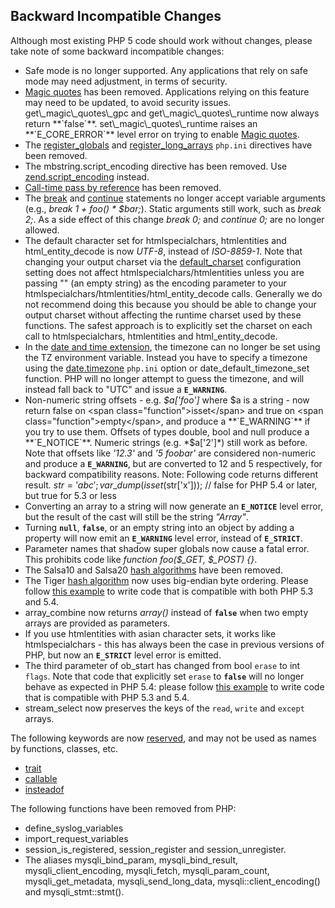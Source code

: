Backward Incompatible Changes
-----------------------------

Although most existing PHP 5 code should work without changes, please
take note of some backward incompatible changes:

-   <span class="simpara"> Safe mode is no longer supported. Any
    applications that rely on safe mode may need adjustment, in terms of
    security. </span>
-   <span class="simpara">
    <a href="/security/magicquotes.html" class="link">Magic quotes</a>
    has been removed. Applications relying on this feature may need to
    be updated, to avoid security issues. </span> <span class="simpara">
    <span class="function">get\_magic\_quotes\_gpc</span> and <span
    class="function">get\_magic\_quotes\_runtime</span> now always
    return **`false`**. <span
    class="function">set\_magic\_quotes\_runtime</span> raises an
    **`E_CORE_ERROR`** level error on trying to enable
    <a href="/security/magicquotes.html" class="link">Magic quotes</a>.
    </span>
-   <span class="simpara"> The
    <a href="/ini/core.html#ini.register-globals" class="link">register_globals</a>
    and
    <a href="/ini/core.html#ini.register-long-arrays" class="link">register_long_arrays</a>
    `php.ini` directives have been removed. </span>
-   <span class="simpara"> The mbstring.script\_encoding directive has
    been removed. Use
    <a href="/ini/core.html#ini.zend.script-encoding" class="link">zend.script_encoding</a>
    instead. </span>
-   <span class="simpara">
    <a href="/language/references/pass.html" class="link">Call-time pass by reference</a>
    has been removed. </span>
-   <span class="simpara"> The
    <a href="/control-structures/break.html" class="link">break</a> and
    <a href="/control-structures/continue.html" class="link">continue</a>
    statements no longer accept variable arguments (e.g., *break 1 +
    foo() \* $bar;*). Static arguments still work, such as *break 2;*.
    As a side effect of this change *break 0;* and *continue 0;* are no
    longer allowed. </span>
-   <span class="simpara"> The default character set for <span
    class="function">htmlspecialchars</span>, <span
    class="function">htmlentities</span> and <span
    class="function">html\_entity\_decode</span> is now *UTF-8*, instead
    of *ISO-8859-1*. Note that changing your output charset via the
    <a href="/ini/core.html#ini.default-charset" class="link">default_charset</a>
    configuration setting does not affect htmlspecialchars/htmlentities
    unless you are passing "" (an empty string) as the encoding
    parameter to your <span
    class="function">htmlspecialchars</span>/<span
    class="function">htmlentities</span>/<span
    class="function">html\_entity\_decode</span> calls. Generally we do
    not recommend doing this because you should be able to change your
    output charset without affecting the runtime charset used by these
    functions. The safest approach is to explicitly set the charset on
    each call to <span class="function">htmlspecialchars</span>, <span
    class="function">htmlentities</span> and <span
    class="function">html\_entity\_decode</span>. </span>
-   <span class="simpara"> In the
    <a href="/book/datetime.html" class="link">date and time extension</a>,
    the timezone can no longer be set using the TZ environment variable.
    Instead you have to specify a timezone using the
    <a href="/datetime/setup.html#" class="link">date.timezone</a>
    `php.ini` option or <span
    class="function">date\_default\_timezone\_set</span> function. PHP
    will no longer attempt to guess the timezone, and will instead fall
    back to "UTC" and issue a **`E_WARNING`**. </span>
-   <span class="simpara"> Non-numeric string offsets - e.g.
    *$a\['foo'\]* where $a is a string - now return false on <span
    class="function">isset</span> and true on <span
    class="function">empty</span>, and produce a **`E_WARNING`** if you
    try to use them. Offsets of types double, bool and null produce a
    **`E_NOTICE`**. Numeric strings (e.g. *$a\['2'\]*) still work as
    before. Note that offsets like *'12.3'* and *'5 foobar'* are
    considered non-numeric and produce a **`E_WARNING`**, but are
    converted to 12 and 5 respectively, for backward compatibility
    reasons. </span> <span class="simpara"> Note: Following code returns
    different result. </span> <span class="simpara">
    $str='abc';var\_dump(isset($str\['x'\])); // false for PHP 5.4 or
    later, but true for 5.3 or less </span>
-   <span class="simpara"> Converting an array to a string will now
    generate an **`E_NOTICE`** level error, but the result of the cast
    will still be the string *"Array"*. </span>
-   <span class="simpara"> Turning **`null`**, **`false`**, or an empty
    string into an object by adding a property will now emit an
    **`E_WARNING`** level error, instead of **`E_STRICT`**. </span>
-   <span class="simpara"> Parameter names that shadow super globals now
    cause a fatal error. This prohibits code like *function foo($\_GET,
    $\_POST) {}*. </span>
-   <span class="simpara"> The Salsa10 and Salsa20
    <a href="/book/hash.html" class="link">hash algorithms</a> have been
    removed. </span>
-   <span class="simpara"> The Tiger
    <a href="/book/hash.html" class="link">hash algorithm</a> now uses
    big-endian byte ordering. Please follow
    <a href="/ref/hash.html#Calculate%20pre%20PHP-5.4%20tiger%20hashes%20with%20PHP-5.4%20and%20higher" class="link">this example</a>
    to write code that is compatible with both PHP 5.3 and 5.4. </span>
-   <span class="simpara"> <span class="function">array\_combine</span>
    now returns *array()* instead of **`false`** when two empty arrays
    are provided as parameters. </span>
-   <span class="simpara"> If you use <span
    class="function">htmlentities</span> with asian character sets, it
    works like <span class="function">htmlspecialchars</span> - this has
    always been the case in previous versions of PHP, but now an
    **`E_STRICT`** level error is emitted. </span>
-   <span class="simpara"> The third parameter of <span
    class="function">ob\_start</span> has changed from <span
    class="type">bool</span> `erase` to <span class="type">int</span>
    `flags`. Note that code that explicitly set `erase` to **`false`**
    will no longer behave as expected in PHP 5.4: please follow
    <a href="/ref/outcontrol.html#Creating%20an%20uneraseable%20output%20buffer%20in%20a%20way%20compatible%20with%20both%20PHP%205.3%20and%205.4" class="link">this example</a>
    to write code that is compatible with PHP 5.3 and 5.4. </span>
-   <span class="simpara"> <span class="function">stream\_select</span>
    now preserves the keys of the `read`, `write` and `except` <span
    class="type">array</span>s. </span>

The following keywords are now
<a href="/reserved.html" class="link">reserved</a>, and may not be used
as names by functions, classes, etc.

-   <span class="simpara">
    <a href="/language/oop5/traits.html" class="link">trait</a> </span>
-   <span class="simpara">
    <a href="/language/types/callable.html" class="link">callable</a>
    </span>
-   <span class="simpara">
    <a href="/language/oop5/traits.html" class="link">insteadof</a>
    </span>

The following functions have been removed from PHP:

-   <span class="simpara"> <span
    class="function">define\_syslog\_variables</span> </span>
-   <span class="simpara"> <span
    class="function">import\_request\_variables</span> </span>
-   <span class="simpara"> <span
    class="function">session\_is\_registered</span>, <span
    class="function">session\_register</span> and <span
    class="function">session\_unregister</span>. </span>
-   <span class="simpara"> The aliases <span
    class="function">mysqli\_bind\_param</span>, <span
    class="function">mysqli\_bind\_result</span>, <span
    class="function">mysqli\_client\_encoding</span>, <span
    class="function">mysqli\_fetch</span>, <span
    class="function">mysqli\_param\_count</span>, <span
    class="function">mysqli\_get\_metadata</span>, <span
    class="function">mysqli\_send\_long\_data</span>,
    mysqli::client\_encoding() and mysqli\_stmt::stmt(). </span>
